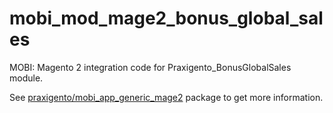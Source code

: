 # mobi_mod_mage2_bonus_global_sales

MOBI: Magento 2 integration code for Praxigento_BonusGlobalSales module.

See [praxigento/mobi_app_generic_mage2](https://github.com/praxigento/mobi_app_generic_mage2) package
to get more information.